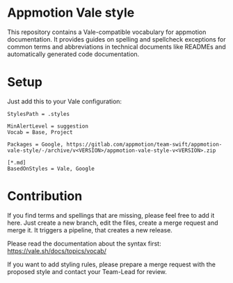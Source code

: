 # Appmotion Vale style

This repository contains a Vale-compatible vocabulary for appmotion documentation.
It provides guides on spelling and spellcheck exceptions for common terms and abbreviations in technical documents like READMEs and automatically generated code documentation.

# Setup

Just add this to your Vale configuration:

```
StylesPath = .styles

MinAlertLevel = suggestion
Vocab = Base, Project

Packages = Google, https://gitlab.com/appmotion/team-swift/appmotion-vale-style/-/archive/v<VERSION>/appmotion-vale-style-v<VERSION>.zip

[*.md]
BasedOnStyles = Vale, Google
```

# Contribution

If you find terms and spellings that are missing, please feel free to add it here.
Just create a new branch, edit the files, create a merge request and merge it. It triggers a pipeline, that creates a new release.

Please read the documentation about the syntax first:
https://vale.sh/docs/topics/vocab/

If you want to add styling rules, please prepare a merge request with the proposed style and contact your Team-Lead for review.